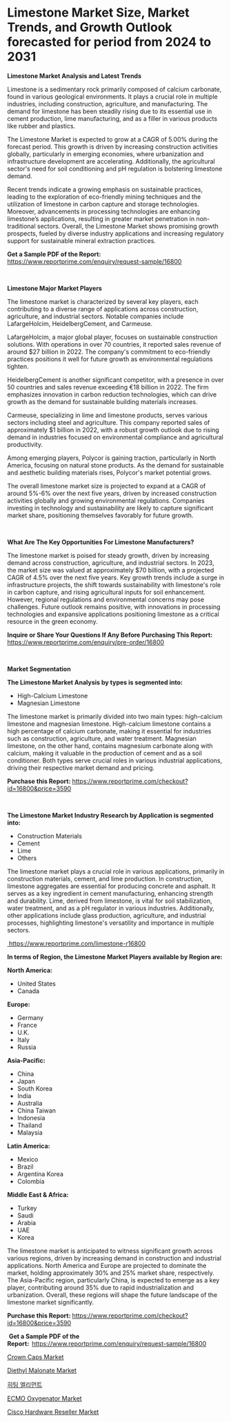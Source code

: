<p><h1>Limestone Market Size, Market Trends, and Growth Outlook forecasted for period from 2024 to 2031</h1></p><p><strong>Limestone Market Analysis and Latest Trends</strong></p>
<p><p>Limestone is a sedimentary rock primarily composed of calcium carbonate, found in various geological environments. It plays a crucial role in multiple industries, including construction, agriculture, and manufacturing. The demand for limestone has been steadily rising due to its essential use in cement production, lime manufacturing, and as a filler in various products like rubber and plastics.</p><p>The Limestone Market is expected to grow at a CAGR of 5.00% during the forecast period. This growth is driven by increasing construction activities globally, particularly in emerging economies, where urbanization and infrastructure development are accelerating. Additionally, the agricultural sector's need for soil conditioning and pH regulation is bolstering limestone demand. </p><p>Recent trends indicate a growing emphasis on sustainable practices, leading to the exploration of eco-friendly mining techniques and the utilization of limestone in carbon capture and storage technologies. Moreover, advancements in processing technologies are enhancing limestone’s applications, resulting in greater market penetration in non-traditional sectors. Overall, the Limestone Market shows promising growth prospects, fueled by diverse industry applications and increasing regulatory support for sustainable mineral extraction practices.</p></p>
<p><strong>Get a Sample PDF of the Report:&nbsp;</strong> <a href="https://www.reportprime.com/enquiry/request-sample/16800?utm_campaign=1103&utm_medium=2&utm_source=Github&utm_content=ia&utm_term=24112024&utm_id=limestone">https://www.reportprime.com/enquiry/request-sample/16800</a></p>
<p>&nbsp;</p>
<p><strong>Limestone Major Market Players</strong></p>
<p><p>The limestone market is characterized by several key players, each contributing to a diverse range of applications across construction, agriculture, and industrial sectors. Notable companies include LafargeHolcim, HeidelbergCement, and Carmeuse.</p><p>LafargeHolcim, a major global player, focuses on sustainable construction solutions. With operations in over 70 countries, it reported sales revenue of around $27 billion in 2022. The company's commitment to eco-friendly practices positions it well for future growth as environmental regulations tighten.</p><p>HeidelbergCement is another significant competitor, with a presence in over 50 countries and sales revenue exceeding €18 billion in 2022. The firm emphasizes innovation in carbon reduction technologies, which can drive growth as the demand for sustainable building materials increases.</p><p>Carmeuse, specializing in lime and limestone products, serves various sectors including steel and agriculture. This company reported sales of approximately $1 billion in 2022, with a robust growth outlook due to rising demand in industries focused on environmental compliance and agricultural productivity.</p><p>Among emerging players, Polycor is gaining traction, particularly in North America, focusing on natural stone products. As the demand for sustainable and aesthetic building materials rises, Polycor's market potential grows.</p><p>The overall limestone market size is projected to expand at a CAGR of around 5%-6% over the next five years, driven by increased construction activities globally and growing environmental regulations. Companies investing in technology and sustainability are likely to capture significant market share, positioning themselves favorably for future growth.</p></p>
<p>&nbsp;</p>
<p><strong>What Are The Key Opportunities For Limestone Manufacturers?</strong></p>
<p><p>The limestone market is poised for steady growth, driven by increasing demand across construction, agriculture, and industrial sectors. In 2023, the market size was valued at approximately $70 billion, with a projected CAGR of 4.5% over the next five years. Key growth trends include a surge in infrastructure projects, the shift towards sustainability with limestone's role in carbon capture, and rising agricultural inputs for soil enhancement. However, regional regulations and environmental concerns may pose challenges. Future outlook remains positive, with innovations in processing technologies and expansive applications positioning limestone as a critical resource in the green economy.</p></p>
<p><strong>Inquire or Share Your Questions If Any Before Purchasing This Report:</strong> <a href="https://www.reportprime.com/enquiry/pre-order/16800?utm_campaign=1103&utm_medium=2&utm_source=Github&utm_content=ia&utm_term=24112024&utm_id=limestone">https://www.reportprime.com/enquiry/pre-order/16800</a></p>
<p>&nbsp;</p>
<p><strong>Market Segmentation</strong></p>
<p><strong>The Limestone Market Analysis by types is segmented into:</strong></p>
<p><ul><li>High-Calcium Limestone</li><li>Magnesian Limestone</li></ul></p>
<p><p>The limestone market is primarily divided into two main types: high-calcium limestone and magnesian limestone. High-calcium limestone contains a high percentage of calcium carbonate, making it essential for industries such as construction, agriculture, and water treatment. Magnesian limestone, on the other hand, contains magnesium carbonate along with calcium, making it valuable in the production of cement and as a soil conditioner. Both types serve crucial roles in various industrial applications, driving their respective market demand and pricing.</p></p>
<p><strong>Purchase this Report:&nbsp;</strong><a href="https://www.reportprime.com/checkout?id=16800&price=3590&utm_campaign=1103&utm_medium=2&utm_source=Github&utm_content=ia&utm_term=24112024&utm_id=limestone">https://www.reportprime.com/checkout?id=16800&price=3590</a></p>
<p>&nbsp;</p>
<p><strong>The Limestone Market Industry Research by Application is segmented into:</strong></p>
<p><ul><li>Construction Materials</li><li>Cement</li><li>Lime</li><li>Others</li></ul></p>
<p><p>The limestone market plays a crucial role in various applications, primarily in construction materials, cement, and lime production. In construction, limestone aggregates are essential for producing concrete and asphalt. It serves as a key ingredient in cement manufacturing, enhancing strength and durability. Lime, derived from limestone, is vital for soil stabilization, water treatment, and as a pH regulator in various industries. Additionally, other applications include glass production, agriculture, and industrial processes, highlighting limestone's versatility and importance in multiple sectors.</p></p>
<p><a href="https://www.reportprime.com/limestone-r16800?utm_campaign=1103&utm_medium=2&utm_source=Github&utm_content=ia&utm_term=24112024&utm_id=limestone">&nbsp;https://www.reportprime.com/limestone-r16800</a></p>
<p><strong>In terms of Region, the Limestone Market Players available by Region are:</strong></p>
<p>
    <p> <strong> North America: </strong>
        <ul>
            <li>United States</li>
            <li>Canada</li>
        </ul>
        </p> 
    <p> <strong> Europe: </strong>
        <ul>
            <li>Germany</li>
            <li>France</li>
            <li>U.K.</li>
            <li>Italy</li>
            <li>Russia</li>
        </ul>
        </p> 
    <p> <strong> Asia-Pacific: </strong>
        <ul>
            <li>China</li>
            <li>Japan</li>
            <li>South Korea</li>
            <li>India</li>
            <li>Australia</li>
            <li>China Taiwan</li>
            <li>Indonesia</li>
            <li>Thailand</li>
            <li>Malaysia</li>
        </ul>
        </p> 
    <p> <strong> Latin America: </strong>
        <ul>
            <li>Mexico</li>
            <li>Brazil</li>
            <li>Argentina Korea</li>
            <li>Colombia</li>
        </ul>
        </p> 
    <p> <strong> Middle East & Africa: </strong>
        <ul>
            <li>Turkey</li>
            <li>Saudi</li>
            <li>Arabia</li>
            <li>UAE</li>
            <li>Korea</li>
        </ul>
    </p>
    </p>
<p><p>The limestone market is anticipated to witness significant growth across various regions, driven by increasing demand in construction and industrial applications. North America and Europe are projected to dominate the market, holding approximately 30% and 25% market share, respectively. The Asia-Pacific region, particularly China, is expected to emerge as a key player, contributing around 35% due to rapid industrialization and urbanization. Overall, these regions will shape the future landscape of the limestone market significantly.</p></p>
<p><strong>Purchase this Report: </strong><a href="https://www.reportprime.com/checkout?id=16800&price=3590&utm_campaign=1103&utm_medium=2&utm_source=Github&utm_content=ia&utm_term=24112024&utm_id=limestone">https://www.reportprime.com/checkout?id=16800&price=3590</a></p>
<p>&nbsp;<strong>Get a Sample PDF of the Report:&nbsp;&nbsp;</strong><a href="https://www.reportprime.com/enquiry/request-sample/16800?utm_campaign=1103&utm_medium=2&utm_source=Github&utm_content=ia&utm_term=24112024&utm_id=limestone">https://www.reportprime.com/enquiry/request-sample/16800</a></p>
<p><strong></strong></p>
<p><p><a href="https://www.linkedin.com/pulse/crown-caps-market-research-future-outlook-forecasted-enude?utm_campaign=1103&utm_medium=2&utm_source=Github&utm_content=ia&utm_term=24112024&utm_id=limestone">Crown Caps Market</a></p><p><a href="https://github.com/gdfhhhj/Market-Research-Report-List-6/blob/main/diethyl-malonate-market.md?utm_campaign=1103&utm_medium=2&utm_source=Github&utm_content=ia&utm_term=24112024&utm_id=limestone">Diethyl Malonate Market</a></p><p><a href="https://github.com/sougarounis/Market-Research-Report-List-6/blob/main/743346025047.md?utm_campaign=1103&utm_medium=2&utm_source=Github&utm_content=ia&utm_term=24112024&utm_id=limestone">히팅 엘리먼트</a></p><p><a href="https://www.linkedin.com/pulse/unveiling-market-trends-global-ecmo-oxygenator-growth-regional-ufaee?utm_campaign=1103&utm_medium=2&utm_source=Github&utm_content=ia&utm_term=24112024&utm_id=limestone">ECMO Oxygenator Market</a></p><p><a href="https://issuu.com/reportprime-2/docs/cisco-hardware-reseller-market-size_8536f94070e165?utm_campaign=1103&utm_medium=2&utm_source=Github&utm_content=ia&utm_term=24112024&utm_id=limestone">Cisco Hardware Reseller Market</a></p></p>